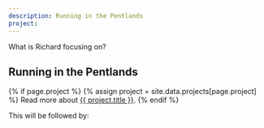 ```yaml
---
description: Running in the Pentlands
project: 
---
```


What is Richard focusing on?

## Running in the Pentlands

{% if page.project %}
  {% assign project = site.data.projects[page.project] %}
  Read more about <a href="https://burntfen.com/projects/{{ page.project }}">{{ project.title }}</a>.
{% endif %}

This will be followed by:



